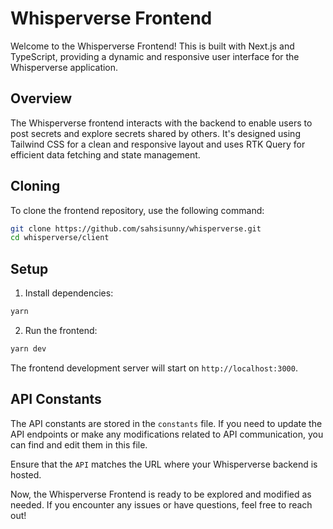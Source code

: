 # Whisperverse Frontend

Welcome to the Whisperverse Frontend! This is built with Next.js and TypeScript, providing a dynamic and responsive user interface for the Whisperverse application.

## Overview

The Whisperverse frontend interacts with the backend to enable users to post secrets and explore secrets shared by others. It's designed using Tailwind CSS for a clean and responsive layout and uses RTK Query for efficient data fetching and state management.

## Cloning

To clone the frontend repository, use the following command:

```bash
git clone https://github.com/sahsisunny/whisperverse.git
cd whisperverse/client
```

## Setup

1. Install dependencies:

```bash
yarn
```

2. Run the frontend:

```bash
yarn dev
```

The frontend development server will start on `http://localhost:3000`.

## API Constants

The API constants are stored in the `constants` file. If you need to update the API endpoints or make any modifications related to API communication, you can find and edit them in this file.


Ensure that the `API` matches the URL where your Whisperverse backend is hosted.

Now, the Whisperverse Frontend is ready to be explored and modified as needed. If you encounter any issues or have questions, feel free to reach out!